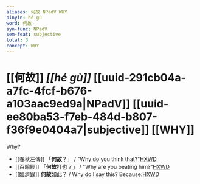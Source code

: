 ```yaml
---
aliases: 何故 NPadV WHY
pinyin: hé gù
word: 何故
syn-func: NPadV
sem-feat: subjective
total: 3
concept: WHY 
---
```

# [[何故]] *[[hé gù]]*  [[uuid-291cb04a-a7fc-4fcf-b676-a103aac9ed9a|NPadV]] [[uuid-ee80ba53-f7eb-484d-b807-f36f9e0404a7|subjective]] [[WHY]]
Why?
 - [[春秋左傳]] 「**何故**？」 / "Why do you think that?"[HXWD](https://hxwd.org/textview.html?location=KR1e0001_tls_005-237a.9)
 - [[百喻經]] 「**何故**打也？」 / "Why are you beating him?"[HXWD](https://hxwd.org/textview.html?location=KR6b0066_T_001-0545a.9)
 - [[臨濟錄]] **何故**如此？ / Why do I say this? Because:[HXWD](https://hxwd.org/textview.html?location=KR6q0053_T_001-0502a.55)